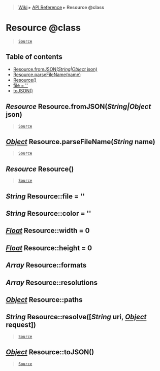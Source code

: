 > [Wiki](Home) ▸ [API Reference](API-Reference) ▸ **Resource @class**

Resource @class
===============

> [`Source`](/Neft-io/neft/tree/master/src/resources/resource.litcoffee#resource-class)

## Table of contents
  * [Resource.fromJSON(*String|Object* json)](#resource-resourcefromjsonstringobject-json)
  * [Resource.parseFileName(name)](#object-resourceparsefilenamestring-name)
  * [Resource()](#resource-resource)
  * [file = ''](#string-resourcefile--)
  * [toJSON()](#object-resourcetojson)

*Resource* Resource.fromJSON(*String|Object* json)
--------------------------------------------------

> [`Source`](/Neft-io/neft/tree/master/src/resources/resource.litcoffee#resource-resourcefromjsonstringobject-json)

[*Object*](/Neft-io/neft/wiki/Utils-API.md#boolean-isobjectany-value) Resource.parseFileName(*String* name)
----------------------------------------------

> [`Source`](/Neft-io/neft/tree/master/src/resources/resource.litcoffee#object-resourceparsefilenamestring-name)

*Resource* Resource()
---------------------

> [`Source`](/Neft-io/neft/tree/master/src/resources/resource.litcoffee#resource-resource)

*String* Resource::file = ''
----------------------------
*String* Resource::color = ''
-----------------------------
[*Float*](/Neft-io/neft/wiki/Utils-API.md#boolean-isfloatany-value) Resource::width = 0
---------------------------
[*Float*](/Neft-io/neft/wiki/Utils-API.md#boolean-isfloatany-value) Resource::height = 0
----------------------------
*Array* Resource::formats
-------------------------
*Array* Resource::resolutions
-----------------------------
[*Object*](/Neft-io/neft/wiki/Utils-API.md#boolean-isobjectany-value) Resource::paths
------------------------
*String* Resource::resolve([*String* uri, [*Object*](/Neft-io/neft/wiki/Utils-API.md#boolean-isobjectany-value) request])
------------------------------------------------------------

> [`Source`](/Neft-io/neft/tree/master/src/resources/resource.litcoffee#string-resourcefile--string-resourcecolor--float-resourcewidth--0float-resourceheight--0array-resourceformatsarray-resourceresolutionsobject-resourcepathsstring-resourceresolvestring-uri-object-request)

[*Object*](/Neft-io/neft/wiki/Utils-API.md#boolean-isobjectany-value) Resource::toJSON()
---------------------------

> [`Source`](/Neft-io/neft/tree/master/src/resources/resource.litcoffee#object-resourcetojson)

